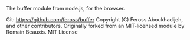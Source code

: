 The buffer module from node.js, for the browser.


Git: https://github.com/feross/buffer
Copyright (C) Feross Aboukhadijeh, and other contributors. 
Originally forked from an MIT-licensed module by Romain Beauxis.
MIT License
